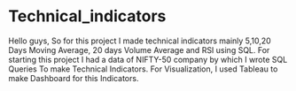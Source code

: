 # Technical_indicators
Hello guys, So for this project I made technical indicators mainly 5,10,20 Days Moving Average, 20 days Volume Average and RSI using SQL.
For starting this project I had a data of NIFTY-50 company by which I wrote SQL Queries To make Technical Indicators.
For Visualization, I used Tableau to make Dashboard for this Indicators.
